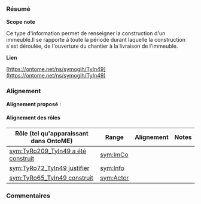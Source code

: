 ### Résumé

**Scope note**

Ce type d'information permet de renseigner la construction d'un immeuble.Il se rapporte à toute la période durant laquelle la construction s'est déroulée, de l'ouverture du chantier à la livraison de l'immeuble.

**Lien**

[https://ontome.net/ns/symogih/TyIn49](https://ontome.net/ns/symogih/TyIn49)

### Alignement

**Alignement proposé** :

#### Alignement des rôles

| Rôle (tel qu'apparaissant dans OntoME) | Range | Alignement | Notes |
| ----- | ----- | ----- | ----- |
| [sym:TyRo209_TyIn49 a été construit](https://ontome.net/ns/symogih/TyRo209_TyIn49) | [sym:ImCo](https://ontome.net/ns/symogih/ImCo) |   |   |
| [sym:TyRo72_TyIn49 justifier](https://ontome.net/ns/symogih/TyRo72_TyIn49) | [sym:Info](https://ontome.net/ns/symogih/Info) |   |   |
| [sym:TyRo65_TyIn49 construit](https://ontome.net/ns/symogih/TyRo65_TyIn49) | [sym:Actor](https://ontome.net/ns/symogih/Actor) |   |   |

### Commentaires